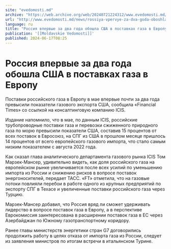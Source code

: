 ```yaml
---
site: "evedomosti.md"
archive: "https://web.archive.org/web/20240721224312/www.evedomosti.md/news/rossiya-vpervye-za-dva-goda-oboshla-ssha-v-postavkah-gaza-v"
url: "http://www.evedomosti.md/news/rossiya-vpervye-za-dva-goda-oboshla-ssha-v-postavkah-gaza-v"
language: ru
title: "Россия впервые за два года обошла США в поставках газа в Европу"
publication: '[[Moldavskie Vedomosti]]'
published: 2024-06-17T08:25
---
```


# Россия впервые за два года обошла США в поставках газа в Европу

Поставки российского газа в Европу в мае впервые почти за два года превысили показатели газового экспорта США, сообщила «Financial Times» со ссылкой на консалтинговую компанию ICIS.

Издание напомнило, что в мае, по данным ICIS, российские трубопроводные поставки газа и перевозки сжиженного природного газа по морю превысили показатели США, составив 15 процентов от всех поставок в Евросоюз, на СПГ из США в прошлом месяце пришлось 14 процентов от всего европейского газового импорта, что стало самым низким показателем с августа 2022 года.

Как сказал глава аналитического департамента газового рынка ICIS Том Марзек-Мансер, удивительно видеть, как доля российского газа на европейском рынке увеличивается после всех усилий по уменьшению импорта из России и снижению рисков в вопросе поставок энергоносителей, передает ТАСС. «FT» отметила, что на газовые потоки повлияли перебои в работе одного из крупных предприятий по экспорту СПГ в Техасе и увеличенные поставки российского газа через Турцию.

Марзек-Мансер добавил, что Россия вряд ли сможет удерживать лидерство в вопросе поставок газа в Европу, а в перспективе Еврокомиссия заинтересована в расширении поставок газа в ЕС через Азербайджан по Южному газотранспортному коридору.

Ранее главы министерств энергетики стран G7 договорились продолжить работу в целях отказа от импорта газа из России, следует из заявления министров по итогам встречи в итальянском Турине.
